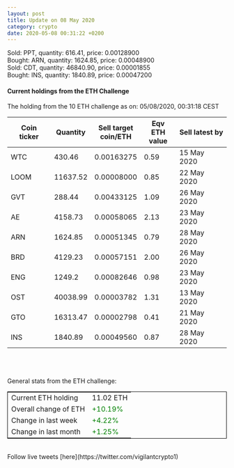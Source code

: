 ```yaml
---
layout: post
title: Update on 08 May 2020
category: crypto
date: 2020-05-08 00:31:22 +0200
---
```


Sold: PPT, quantity:       616.41, price:   0.00128900<br>Bought: ARN, quantity:      1624.85, price:   0.00048900<br>Sold: CDT, quantity:     46840.90, price:   0.00001855<br>Bought: INS, quantity:      1840.89, price:   0.00047200<br>

#### Current holdings from the ETH Challenge

The holding from the 10 ETH challenge as on: 05/08/2020, 00:31:18 CEST

|Coin ticker|Quantity|Sell target<br>coin/ETH|Eqv ETH<br>value|Sell latest by|
|-----------|--------|-----------|-----------|--------------|
WTC|430.46|  0.00163275|0.59|15 May 2020|
LOOM|11637.52|  0.00008000|0.85|22 May 2020|
GVT|288.44|  0.00433125|1.09|26 May 2020|
AE|4158.73|  0.00058065|2.13|23 May 2020|
ARN|1624.85|  0.00051345|0.79|28 May 2020|
BRD|4129.23|  0.00057151|2.00|26 May 2020|
ENG|1249.2|  0.00082646|0.98|23 May 2020|
OST|40038.99|  0.00003782|1.31|13 May 2020|
GTO|16313.47|  0.00002798|0.41|21 May 2020|
INS|1840.89|  0.00049560|0.87|28 May 2020|

<br>
<br>
<br>
General stats from the ETH challenge:

<table style="border:1px solid black;margin-left:auto;margin-right:auto;">
	<tbody>
	<tr>
		<td>Current ETH holding</td>
		<td>     11.02 ETH</td>
	</tr>
	<tr>
		<td>Overall change of ETH</td>
		<td><font color="green">+10.19%</font></td>
	</tr>
	<tr>
		<td>Change in last week</td>
		<td><font color="green">+4.22%</font></td>
	</tr>
	<tr>
		<td>Change in last month</td>
		<td><font color="green">+1.25%</font></td>
	</tr>
	</tbody>
</table>

<br>
Follow live tweets [here](https://twitter.com/vigilantcrypto1)
<br>
<br>